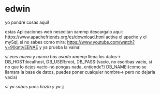 # edwin
yo pondre cosas aqui!

estas Aplicaciones web nesecitan xammp 
descargalo aqui: https://www.apachefriends.org/es/download.html
activa el apache y el mySql, si no sabes como mira: https://www.youtube.com/watch?v=90qntvEENAE
y ya prueba la vaina!

*si eres nuevo y nunca has usado xammp*
llena los datos->
DB_HOST:localhost,
DB_USER:root,
DB_PASS:(vacio, no escribas vacio, si no que lo dejes vacio-no pongas nada, entiende?)
DB_NAME:(como se llamara la base de datos, puedes poner cualquier nombre-> pero no dejarla vacia)

*si ya sabes pues hazlo y ya*
jj
